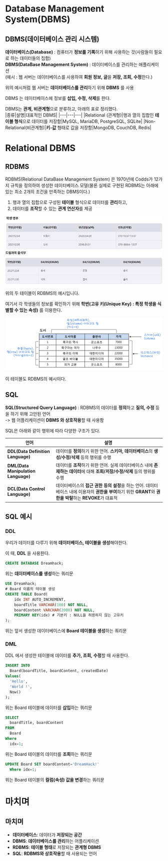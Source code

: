 # Database Management System(DBMS)

## DBMS(데이터베이스 관리 시스템)

**데이터베이스(Database)** : 컴퓨터가 **정보를 기록**하기 위해 사용하는 것(사람들이 필요로 하는 데이터들의 집합)  
**DBMS(DataBase Management System)** : 데이터베이스를 관리하는 애플리케이션  
(예시 : 웹 서버는 데이터베이스를 사용하여 **회원 정보, 글**을 **저장, 조회, 수정**한다.)  

위의 예시처럼 웹 서버는 **데이터베이스를 관리**하기 위해 **DBMS** 를 사용  

DBMS 는 데이터베이스에 정보를 **삽입, 수정, 삭제**를 한다.  

DBMS는 **관계, 비관계형**으로 분류하고, 아래의 표로 정리했다.  
|종류|설명|대표적인 DBMS|
|---|---|---|
|Relational (관계형)|행과 열의 집합인 **테이블 형식**으로 데이터를 저장함|MySQL, MariaDB, PostgreSQL, SQLite|
|Non-Relational(비관계형)|**키-값** 형태로 값을 저장함|MongoDB, CouchDB, Redis|

# Relational DBMS

## RDBMS

RDBMS(Relational DataBase Management System) 은 1970년에 Codds가 12가지 규칙을 정의하여 생성한 데이터베이스 모델(물론 실제로 구현된 RDBMS는 아래에 있는 최소 2개의 조건을 만족하는 DBMS이다.)  

1. 행과 열의 집합으로 구성된 **테이블** 형식으로 데이터를 **관리**하고, 
2. 데이터를 **조작**할 수 있는 **관계 연산자**를 제공

<img src="1.jpg">  <img src="2.jpg">

위의 두 테이블이 RDBMS의 예시입니다.  

여기서 각 학생들의 정보를 확인하기 위해 **학번(고유 키(Unique Key) : 특정 학생을 식별할 수 있는 속성)** 를 이용한다.  

<img src="3.jpg">

이 테이블도 RDBMS의 예시이다.  

## SQL

**SQL(Structured Query Language)** : RDBMS의 데이터를 **정의**하고 **질의, 수정** 등을 하기 위해 고안된 언어  
-> 웹 어플리케이션이 **DBMS 와 상호작용**할 때 사용함  

SQL은 아래와 같이 행위에 따라 다양한 구조가 있다.  

|언어|설명|
|---|---|
|**DDL(Data Definition Language)**|데이터를 **정의**하기 위한 언어. **스키마, 데이터베이스**의 **생성/수정/삭제** 등의 행위를 수행|
|**DML(Data Manipulation Language)**|데이터를 **조작**하기 위한 언어. 실제 데이터베이스 내에 **존재하는 데이터**에 대해 **조회/저장/수정/삭제** 등의 행위를 수행|
|**DCL(Data Control Language)**|데이터베이스의 **접근 권한 등의 설정**을 하는 언어. 데이터베이스 내에 이용자의 **권한을 부여**하기 위한 **GRANT**와 **권한을 박탈**하는 **REVOKE**가 대표적|

## SQL 예시

### DDL

우리가 데이터를 다루기 위해 **데이터베이스, 테이블을 생성**해야한다.  

이 때, **DDL** 을 사용한다.  

```SQL
CREATE DATABASE Dreamhack;
```

위는 **데이터베이스를 생성**하는 쿼리문

```SQL
USE Dreamhack;
# Board 이름의 테이블 생성
CREATE TABLE Board(
	idx INT AUTO_INCREMENT,
	boardTitle VARCHAR(100) NOT NULL,
	boardContent VARCHAR(2000) NOT NULL,
	PRIMARY KEY(idx) # 기본키 : NULL을 허용하지 않는 고유키
);
```

위는 앞서 생성한 데이터베이스에 **Board 테이블을 생성**하는 쿼리문  

### DML

DDL 에서 생성한 테이블에 데이터를 **추가, 조회, 수정**할 때 사용한다.  

```SQL
INSERT INTO 
  Board(boardTitle, boardContent, createdDate) 
Values(
  'Hello', 
  'World !',
  Now()
);
```

위는 Board 테이블에 데이터를 **삽입**하는 쿼리문  

```SQL
SELECT 
  boardTitle, boardContent
FROM
  Board
Where
  idx=1;
```

위는 Board 테이블의 데이터를 **조회**하는 쿼리문  

```SQL
UPDATE Board SET boardContent='DreamHack!' 
  Where idx=1;
```

위는 Board 테이블의 **컬럼(속성) 값을 변경**하는 쿼리문  

# 마치며
## 마치며
- **데이터베이스**: 데이터가 **저장되는 공간**
- **DBMS**: **데이터베이스를 관리**하는 어플리케이션
- **RDBMS**: **테이블 형태**로 저장되는 **관계형 DBMS**
- **SQL**: **RDBMS와 상호작용**할 때 사용되는 언어